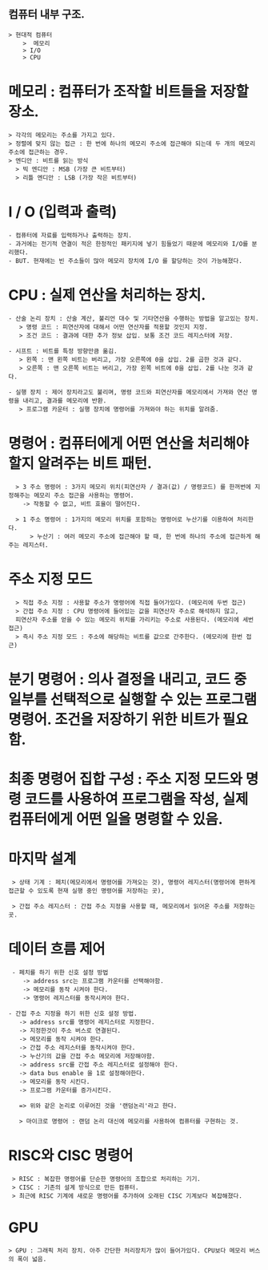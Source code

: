 ## 컴퓨터 내부 구조.
    > 현대적 컴퓨터
        >  메모리
        > I/O
        > CPU
 
 # 메모리 : 컴퓨터가 조작할 비트들을 저장할 장소.
    > 각각의 메모리는 주소를 가지고 있다.
    > 정렬에 맞지 않는 접근 : 한 번에 하나의 메모리 주소에 접근해야 되는데 두 개의 메모리 주소에 접근하는 경우.
    > 엔디안 : 비트를 읽는 방식
      > 빅 엔디안 : MSB (가장 큰 비트부터)
      > 리틀 엔디안 : LSB (가장 작은 비트부터)
 
 # I / O (입력과 출력)
    - 컴퓨터에 자료를 입력하거나 출력하는 장치.
    - 과거에는 전기적 연결이 적은 한정적인 패키지에 넣기 힘들었기 때문에 메모리와 I/O를 분리했다.
    - BUT. 현재에는 빈 주소들이 많아 메모리 장치에 I/O 를 할당하는 것이 가능해졌다.
 
 # CPU : 실제 연산을 처리하는 장치.
    - 산술 논리 장치 : 산술 계산, 불리언 대수 및 기타연산을 수행하는 방법을 알고있는 장치.
       > 명령 코드 : 피연산자에 대해서 어떤 연산자를 적용할 것인지 지정.
       > 조건 코드 : 결과에 대한 추가 정보 삽입. 보통 조건 코드 레지스터에 저장.
 
    - 시프트 : 비트를 특정 방향만큼 옮김.
       > 왼쪽 : 맨 왼쪽 비트는 버리고, 가장 오른쪽에 0을 삽입. 2를 곱한 것과 같다.
       > 오른쪽 : 맨 오른쪽 비트는 버리고, 가장 왼쪽 비트에 0을 삽입. 2를 나눈 것과 같다.

    - 실행 장치 : 제어 장치라고도 불리며, 명령 코드와 피연산자를 메모리에서 가져와 연산 명령을 내리고, 결과를 메모리에 반환.
       > 프로그램 카운터 : 실행 장치에 명령어를 가져와야 하는 위치를 알려줌.
    
  # 명령어 : 컴퓨터에게 어떤 연산을 처리해야할지 알려주는 비트 패턴.
      
      > 3 주소 명령어 : 3가지 메모리 위치(피연산자 / 결과(값) / 명령코드) 를 한꺼번에 지정해주는 메모리 주소 접근을 사용하는 명령어.  
        -> 작동할 수 없고, 비트 효율이 떨어진다.
        
      > 1 주소 명령어 : 1가지의 메모리 위치를 포함하는 명령어로 누산기를 이용하여 처리한다.
          > 누산기 : 여러 메모리 주소에 접근해야 할 때, 한 번에 하나의 주소에 접근하게 해주는 레지스터.
   
   # 주소 지정 모드
      > 직접 주소 지정 : 사용할 주소가 명령어에 직접 들어가있다. (메모리에 두번 접근)
      > 간접 주소 지정 : CPU 명령어에 들어있는 값을 피연산자 주소로 해석하지 않고, 
      피연산자 주소를 얻을 수 있는 메모리 위치를 가리키는 주소로 사용된다. (메모리에 세번 접근)
      > 즉시 주소 지정 모드 : 주소에 해당하는 비트를 값으로 간주한다. (메모리에 한번 접근)
      
   # 분기 명령어 : 의사 결정을 내리고, 코드 중 일부를 선택적으로 실행할 수 있는 프로그램 명령어. 조건을 저장하기 위한 비트가 필요함.
   
   # 최종 명령어 집합 구성 : 주소 지정 모드와 명령 코드를 사용하여 프로그램을 작성, 실제 컴퓨터에게 어떤 일을 명령할 수 있음.
   
   # 마지막 설계
     > 상태 기계 : 페치(메모리에서 명령어를 가져오는 것), 명령어 레지스터(명령어에 편하게 접근할 수 있도록 현재 실행 중인 명령어를 저장하는 곳),
    
     > 간접 주소 레지스터 : 간접 주소 지정을 사용할 때, 메모리에서 읽어온 주소를 저장하는 곳.
    
   # 데이터 흐름 제어  
     - 페치를 하기 위한 신호 설정 방법
        -> address src는 프로그램 카운터를 선택해야함.
        -> 메모리를 동작 시켜야 한다.
        -> 명령어 레지스터를 동작시켜야 한다.
   
    - 간접 주소 지정을 하기 위한 신호 설정 방법.
       -> address src를 명령어 레지스터로 지정한다.
       -> 지정한것이 주소 버스로 연결된다.
       -> 메모리를 동작 시켜야 한다.
       -> 간접 주소 레지스터를 동작시켜야 한다.
       -> 누산기의 값을 간접 주소 메모리에 저장해야함.
       -> address src를 간접 주소 레지스터로 설정해야 한다.
       -> data bus enable 을 1로 설정해야한다.
       -> 메모리를 동작 시킨다.
       -> 프로그램 카운터를 증가시킨다.
   
       => 위와 같은 논리로 이루어진 것을 '랜덤논리'라고 한다.
   
       > 마이크로 명령어 : 랜덤 논리 대신에 메모리를 사용하여 컴퓨터를 구현하는 것.

  
  # RISC와 CISC 명령어 
     > RISC : 복잡한 명령어를 단순한 명령어의 조합으로 처리하는 기기.
     > CISC : 기존의 설계 방식으로 만든 컴퓨터.
     > 최근에 RISC 기계에 새로운 명령어를 추가하여 오래된 CISC 기계보다 복잡해졌다.


  # GPU
    > GPU : 그래픽 처리 장치. 아주 간단한 처리장치가 많이 들어가있다. CPU보다 메모리 버스의 폭이 넓음.
